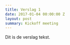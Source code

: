 ```yaml
---
title: Verslag 1
date: 2017-01-04 00:00:00 Z
layout: post
summary: Kickoff meeting
---
```


Dit is de verslag tekst.
